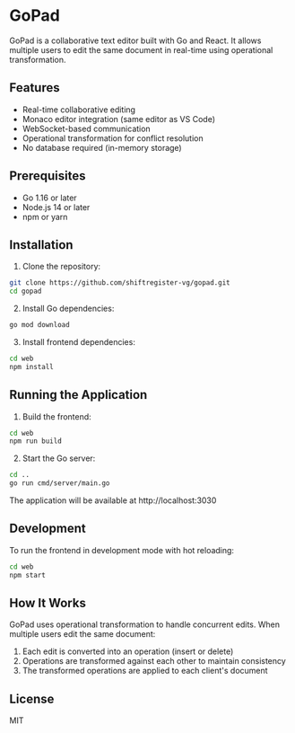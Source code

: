 # GoPad

GoPad is a collaborative text editor built with Go and React. It allows multiple users to edit the same document in real-time using operational transformation.

## Features

- Real-time collaborative editing
- Monaco editor integration (same editor as VS Code)
- WebSocket-based communication
- Operational transformation for conflict resolution
- No database required (in-memory storage)

## Prerequisites

- Go 1.16 or later
- Node.js 14 or later
- npm or yarn

## Installation

1. Clone the repository:
```bash
git clone https://github.com/shiftregister-vg/gopad.git
cd gopad
```

2. Install Go dependencies:
```bash
go mod download
```

3. Install frontend dependencies:
```bash
cd web
npm install
```

## Running the Application

1. Build the frontend:
```bash
cd web
npm run build
```

2. Start the Go server:
```bash
cd ..
go run cmd/server/main.go
```

The application will be available at http://localhost:3030

## Development

To run the frontend in development mode with hot reloading:

```bash
cd web
npm start
```

## How It Works

GoPad uses operational transformation to handle concurrent edits. When multiple users edit the same document:

1. Each edit is converted into an operation (insert or delete)
2. Operations are transformed against each other to maintain consistency
3. The transformed operations are applied to each client's document

## License

MIT 